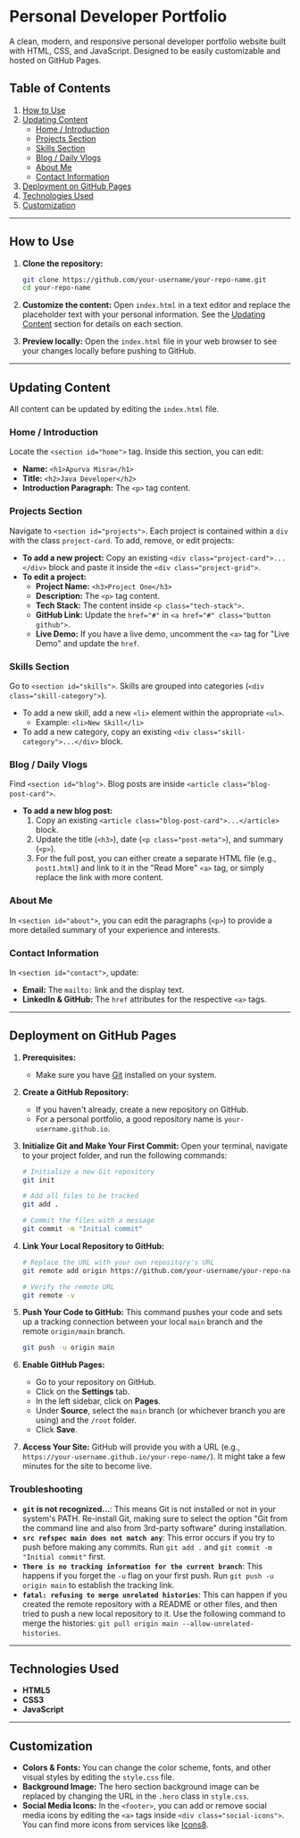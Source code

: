 # Personal Developer Portfolio

A clean, modern, and responsive personal developer portfolio website built with HTML, CSS, and JavaScript. Designed to be easily customizable and hosted on GitHub Pages.

## Table of Contents
1.  [How to Use](#how-to-use)
2.  [Updating Content](#updating-content)
    *   [Home / Introduction](#home--introduction)
    *   [Projects Section](#projects-section)
    *   [Skills Section](#skills-section)
    *   [Blog / Daily Vlogs](#blog--daily-vlogs)
    *   [About Me](#about-me)
    *   [Contact Information](#contact-information)
3.  [Deployment on GitHub Pages](#deployment-on-github-pages)
4.  [Technologies Used](#technologies-used)
5.  [Customization](#customization)

---

## How to Use

1.  **Clone the repository:**
    ```bash
    git clone https://github.com/your-username/your-repo-name.git
    cd your-repo-name
    ```

2.  **Customize the content:**
    Open `index.html` in a text editor and replace the placeholder text with your personal information. See the [Updating Content](#updating-content) section for details on each section.

3.  **Preview locally:**
    Open the `index.html` file in your web browser to see your changes locally before pushing to GitHub.

---

## Updating Content

All content can be updated by editing the `index.html` file.

### Home / Introduction

Locate the `<section id="home">` tag. Inside this section, you can edit:
*   **Name:** `<h1>Apurva Misra</h1>`
*   **Title:** `<h2>Java Developer</h2>`
*   **Introduction Paragraph:** The `<p>` tag content.

### Projects Section

Navigate to `<section id="projects">`. Each project is contained within a `div` with the class `project-card`. To add, remove, or edit projects:

*   **To add a new project:** Copy an existing `<div class="project-card">...</div>` block and paste it inside the `<div class="project-grid">`.
*   **To edit a project:**
    *   **Project Name:** `<h3>Project One</h3>`
    *   **Description:** The `<p>` tag content.
    *   **Tech Stack:** The content inside `<p class="tech-stack">`.
    *   **GitHub Link:** Update the `href="#"` in `<a href="#" class="button github">`.
    *   **Live Demo:** If you have a live demo, uncomment the `<a>` tag for "Live Demo" and update the `href`.

### Skills Section

Go to `<section id="skills">`. Skills are grouped into categories (`<div class="skill-category">`).

*   To add a new skill, add a new `<li>` element within the appropriate `<ul>`.
    *   Example: `<li>New Skill</li>`
*   To add a new category, copy an existing `<div class="skill-category">...</div>` block.

### Blog / Daily Vlogs

Find `<section id="blog">`. Blog posts are inside `<article class="blog-post-card">`.

*   **To add a new blog post:**
    1.  Copy an existing `<article class="blog-post-card">...</article>` block.
    2.  Update the title (`<h3>`), date (`<p class="post-meta">`), and summary (`<p>`).
    3.  For the full post, you can either create a separate HTML file (e.g., `post1.html`) and link to it in the "Read More" `<a>` tag, or simply replace the link with more content.

### About Me

In `<section id="about">`, you can edit the paragraphs (`<p>`) to provide a more detailed summary of your experience and interests.

### Contact Information

In `<section id="contact">`, update:
*   **Email:** The `mailto:` link and the display text.
*   **LinkedIn & GitHub:** The `href` attributes for the respective `<a>` tags.

---

## Deployment on GitHub Pages

1.  **Prerequisites:**
    *   Make sure you have [Git](https://git-scm.com/downloads) installed on your system.

2.  **Create a GitHub Repository:**
    *   If you haven't already, create a new repository on GitHub.
    *   For a personal portfolio, a good repository name is `your-username.github.io`.

3.  **Initialize Git and Make Your First Commit:**
    Open your terminal, navigate to your project folder, and run the following commands:
    ```bash
    # Initialize a new Git repository
    git init

    # Add all files to be tracked
    git add .

    # Commit the files with a message
    git commit -m "Initial commit"
    ```

4.  **Link Your Local Repository to GitHub:**
    ```bash
    # Replace the URL with your own repository's URL
    git remote add origin https://github.com/your-username/your-repo-name.git
    
    # Verify the remote URL
    git remote -v
    ```

5.  **Push Your Code to GitHub:**
    This command pushes your code and sets up a tracking connection between your local `main` branch and the remote `origin/main` branch.
    ```bash
    git push -u origin main
    ```

6.  **Enable GitHub Pages:**
    *   Go to your repository on GitHub.
    *   Click on the **Settings** tab.
    *   In the left sidebar, click on **Pages**.
    *   Under **Source**, select the `main` branch (or whichever branch you are using) and the `/root` folder.
    *   Click **Save**.

7.  **Access Your Site:**
    GitHub will provide you with a URL (e.g., `https://your-username.github.io/your-repo-name/`). It might take a few minutes for the site to become live.

### Troubleshooting

*   **`git` is not recognized...**: This means Git is not installed or not in your system's PATH. Re-install Git, making sure to select the option "Git from the command line and also from 3rd-party software" during installation.
*   **`src refspec main does not match any`**: This error occurs if you try to push before making any commits. Run `git add .` and `git commit -m "Initial commit"` first.
*   **`There is no tracking information for the current branch`**: This happens if you forget the `-u` flag on your first push. Run `git push -u origin main` to establish the tracking link.
*   **`fatal: refusing to merge unrelated histories`**: This can happen if you created the remote repository with a README or other files, and then tried to push a new local repository to it. Use the following command to merge the histories: `git pull origin main --allow-unrelated-histories`.

---

## Technologies Used

*   **HTML5**
*   **CSS3**
*   **JavaScript**

---

## Customization

*   **Colors & Fonts:** You can change the color scheme, fonts, and other visual styles by editing the `style.css` file.
*   **Background Image:** The hero section background image can be replaced by changing the URL in the `.hero` class in `style.css`.
*   **Social Media Icons:** In the `<footer>`, you can add or remove social media icons by editing the `<a>` tags inside `<div class="social-icons">`. You can find more icons from services like [Icons8](https://icons8.com/).
